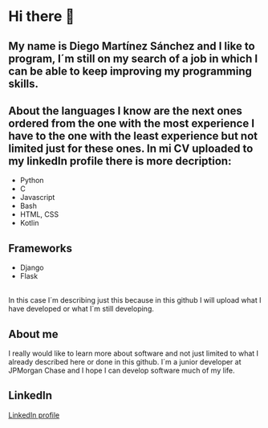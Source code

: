 # Hi there 👋

## My name is Diego Martínez Sánchez and I like to program, I´m still on my search of a job in which I can be able to keep improving my programming skills.
## About the languages I know are the next ones ordered from the one with the most experience I have to the one with the least experience but not limited just for these ones. In mi CV uploaded to my linkedIn profile there is more decription:
* Python
* C
* Javascript
* Bash
* HTML, CSS
* Kotlin

## Frameworks
* Django
* Flask
<br>
In this case I´m describing just this because in this github I will upload what I have developed or what I´m still developing.

## About me
I really would like to learn more about software and not just limited to what I already described here or done in this github. I´m a junior developer at JPMorgan Chase and I hope I can develop software much of my life.

## LinkedIn
[LinkedIn profile](https://mx.linkedin.com/in/diego-martinez-sanchez-688b0311a)
